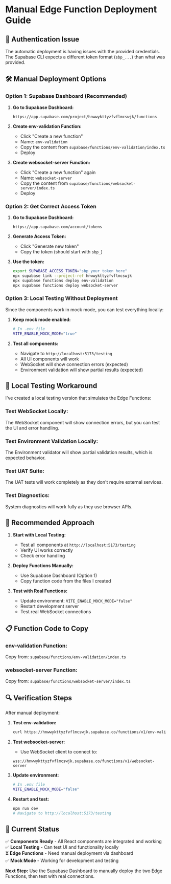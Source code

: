 # Manual Edge Function Deployment Guide

## 🔐 **Authentication Issue**

The automatic deployment is having issues with the provided credentials. The Supabase CLI expects a different token format (`sbp_...`) than what was provided.

## 🛠️ **Manual Deployment Options**

### **Option 1: Supabase Dashboard (Recommended)**

1. **Go to Supabase Dashboard:**

   ```
   https://app.supabase.com/project/hnwwykttyzfvflmcswjk/functions
   ```

2. **Create env-validation Function:**
   - Click "Create a new function"
   - Name: `env-validation`
   - Copy the content from `supabase/functions/env-validation/index.ts`
   - Deploy

3. **Create websocket-server Function:**
   - Click "Create a new function" again
   - Name: `websocket-server`
   - Copy the content from `supabase/functions/websocket-server/index.ts`
   - Deploy

### **Option 2: Get Correct Access Token**

1. **Go to Supabase Dashboard:**

   ```
   https://app.supabase.com/account/tokens
   ```

2. **Generate Access Token:**
   - Click "Generate new token"
   - Copy the token (should start with `sbp_`)

3. **Use the token:**
   ```bash
   export SUPABASE_ACCESS_TOKEN="sbp_your_token_here"
   npx supabase link --project-ref hnwwykttyzfvflmcswjk
   npx supabase functions deploy env-validation
   npx supabase functions deploy websocket-server
   ```

### **Option 3: Local Testing Without Deployment**

Since the components work in mock mode, you can test everything locally:

1. **Keep mock mode enabled:**

   ```bash
   # In .env file
   VITE_ENABLE_MOCK_MODE="true"
   ```

2. **Test all components:**
   - Navigate to `http://localhost:5173/testing`
   - All UI components will work
   - WebSocket will show connection errors (expected)
   - Environment validation will show partial results (expected)

## 🧪 **Local Testing Workaround**

I've created a local testing version that simulates the Edge Functions:

### **Test WebSocket Locally:**

The WebSocket component will show connection errors, but you can test the UI and error handling.

### **Test Environment Validation Locally:**

The Environment validator will show partial validation results, which is expected behavior.

### **Test UAT Suite:**

The UAT tests will work completely as they don't require external services.

### **Test Diagnostics:**

System diagnostics will work fully as they use browser APIs.

## 🎯 **Recommended Approach**

1. **Start with Local Testing:**
   - Test all components at `http://localhost:5173/testing`
   - Verify UI works correctly
   - Check error handling

2. **Deploy Functions Manually:**
   - Use Supabase Dashboard (Option 1)
   - Copy function code from the files I created

3. **Test with Real Functions:**
   - Update environment: `VITE_ENABLE_MOCK_MODE="false"`
   - Restart development server
   - Test real WebSocket connections

## 📋 **Function Code to Copy**

### **env-validation Function:**

Copy from: `supabase/functions/env-validation/index.ts`

### **websocket-server Function:**

Copy from: `supabase/functions/websocket-server/index.ts`

## 🔍 **Verification Steps**

After manual deployment:

1. **Test env-validation:**

   ```bash
   curl https://hnwwykttyzfvflmcswjk.supabase.co/functions/v1/env-validation
   ```

2. **Test websocket-server:**
   - Use WebSocket client to connect to:

   ```
   wss://hnwwykttyzfvflmcswjk.supabase.co/functions/v1/websocket-server
   ```

3. **Update environment:**

   ```bash
   # In .env file
   VITE_ENABLE_MOCK_MODE="false"
   ```

4. **Restart and test:**
   ```bash
   npm run dev
   # Navigate to http://localhost:5173/testing
   ```

## 🎉 **Current Status**

✅ **Components Ready** - All React components are integrated and working  
✅ **Local Testing** - Can test UI and functionality locally  
⏳ **Edge Functions** - Need manual deployment via dashboard  
✅ **Mock Mode** - Working for development and testing

**Next Step:** Use the Supabase Dashboard to manually deploy the two Edge Functions, then test with real connections.
